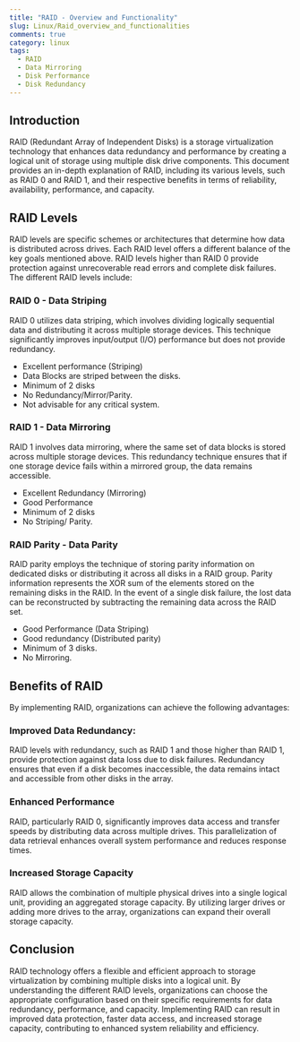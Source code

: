 ```yaml
---
title: "RAID - Overview and Functionality"
slug: Linux/Raid_overview_and_functionalities
comments: true
category: linux
tags:
  - RAID
  - Data Mirroring
  - Disk Performance
  - Disk Redundancy
---
```


## Introduction

RAID (Redundant Array of Independent Disks) is a storage virtualization technology that enhances data redundancy and performance by creating a logical unit of storage using multiple disk drive components. This document provides an in-depth explanation of RAID, including its various levels, such as RAID 0 and RAID 1, and their respective benefits in terms of reliability, availability, performance, and capacity.

## RAID Levels
RAID levels are specific schemes or architectures that determine how data is distributed across drives. Each RAID level offers a different balance of the key goals mentioned above. RAID levels higher than RAID 0 provide protection against unrecoverable read errors and complete disk failures. The different RAID levels include:

### RAID 0 - Data Striping
RAID 0 utilizes data striping, which involves dividing logically sequential data and distributing it across multiple storage devices. This technique significantly improves input/output (I/O) performance but does not provide redundancy.

- Excellent performance (Striping)
- Data Blocks are striped between the disks.
- Minimum of 2 disks
- No Redundancy/Mirror/Parity.
- Not advisable for any critical system.

### RAID 1 - Data Mirroring
RAID 1 involves data mirroring, where the same set of data blocks is stored across multiple storage devices. This redundancy technique ensures that if one storage device fails within a mirrored group, the data remains accessible.

- Excellent Redundancy (Mirroring)
- Good Performance
- Minimum of 2 disks
- No Striping/ Parity.

### RAID Parity - Data Parity
RAID parity employs the technique of storing parity information on dedicated disks or distributing it across all disks in a RAID group. Parity information represents the XOR sum of the elements stored on the remaining disks in the RAID. In the event of a single disk failure, the lost data can be reconstructed by subtracting the remaining data across the RAID set.

- Good Performance (Data Striping)
- Good redundancy (Distributed parity)
- Minimum of 3 disks.
- No Mirroring.

## Benefits of RAID

By implementing RAID, organizations can achieve the following advantages:

### Improved Data Redundancy:
RAID levels with redundancy, such as RAID 1 and those higher than RAID 1, provide protection against data loss due to disk failures. Redundancy ensures that even if a disk becomes inaccessible, the data remains intact and accessible from other disks in the array.

### Enhanced Performance
RAID, particularly RAID 0, significantly improves data access and transfer speeds by distributing data across multiple drives. This parallelization of data retrieval enhances overall system performance and reduces response times.

### Increased Storage Capacity
RAID allows the combination of multiple physical drives into a single logical unit, providing an aggregated storage capacity. By utilizing larger drives or adding more drives to the array, organizations can expand their overall storage capacity.

## Conclusion
RAID technology offers a flexible and efficient approach to storage virtualization by combining multiple disks into a logical unit. By understanding the different RAID levels, organizations can choose the appropriate configuration based on their specific requirements for data redundancy, performance, and capacity. Implementing RAID can result in improved data protection, faster data access, and increased storage capacity, contributing to enhanced system reliability and efficiency.
